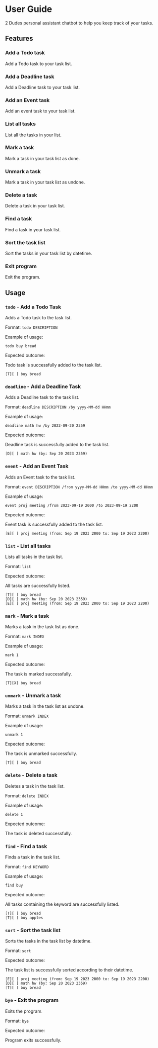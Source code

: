 # User Guide

2 Dudes personal assistant chatbot to help you keep track of your tasks.

## Features 

### Add a Todo task

Add a Todo task to your task list.

### Add a Deadline task

Add a Deadline task to your task list.

### Add an Event task

Add an event task to your task list.

### List all tasks

List all the tasks in your list.

### Mark a task

Mark a task in your task list as done.

### Unmark a task

Mark a task in your task list as undone.

### Delete a task

Delete a task in your task list.

### Find a task

Find a task in your task list.

### Sort the task list

Sort the tasks in your task list by datetime.

### Exit program

Exit the program.

## Usage

### `todo` - Add a Todo Task

Adds a Todo task to the task list.

Format: `todo DESCRIPTION`

Example of usage: 

`todo buy bread`

Expected outcome:

Todo task is successfully added to the task list.

```
[T][ ] buy bread
```

### `deadline` - Add a Deadline Task

Adds a Deadline task to the task list.

Format: `deadline DESCRIPTION /by yyyy-MM-dd HHmm`

Example of usage:

`deadline math hw /by 2023-09-20 2359`

Expected outcome:

Deadline task is successfully added to the task list.

```
[D][ ] math hw (by: Sep 20 2023 2359)
```

### `event` - Add an Event Task

Adds an Event task to the task list.

Format: `event DESCRIPTION /from yyyy-MM-dd HHmm /to yyyy-MM-dd HHmm`

Example of usage:

`event proj meeting /from 2023-09-19 2000 /to 2023-09-19 2200`

Expected outcome:

Event task is successfully added to the task list.

```
[E][ ] proj meeting (from: Sep 19 2023 2000 to: Sep 19 2023 2200)
```

### `list` - List all tasks

Lists all tasks in the task list.

Format: `list`

Expected outcome:

All tasks are successfully listed.

```
[T][ ] buy bread
[D][ ] math hw (by: Sep 20 2023 2359)
[E][ ] proj meeting (from: Sep 19 2023 2000 to: Sep 19 2023 2200)
```

### `mark` - Mark a task

Marks a task in the task list as done.

Format: `mark INDEX`

Example of usage:

`mark 1`

Expected outcome:

The task is marked successfully.

```
[T][X] buy bread
```

### `unmark` - Unmark a task

Marks a task in the task list as undone.

Format: `unmark INDEX`

Example of usage:

`unmark 1`

Expected outcome:

The task is unmarked successfully.

```
[T][ ] buy bread
```

### `delete` - Delete a task

Deletes a task in the task list.

Format: `delete INDEX`

Example of usage:

`delete 1`

Expected outcome:

The task is deleted successfully.

### `find` - Find a task

Finds a task in the task list.

Format: `find KEYWORD`

Example of usage:

`find buy`

Expected outcome:

All tasks containing the keyword are successfully listed.

```
[T][ ] buy bread
[T][ ] buy apples
```

### `sort` - Sort the task list

Sorts the tasks in the task list by datetime.

Format: `sort`

Expected outcome:

The task list is successfully sorted according to their datetime.

```
[E][ ] proj meeting (from: Sep 19 2023 2000 to: Sep 19 2023 2200)
[D][ ] math hw (by: Sep 20 2023 2359)
[T][ ] buy bread
```

### `bye` - Exit the program

Exits the program.

Format: `bye`

Expected outcome:

Program exits successfully.
